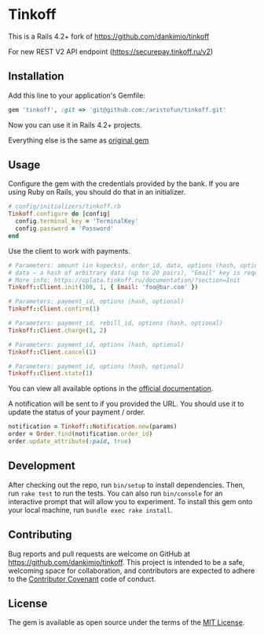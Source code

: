 # Tinkoff

This is a Rails 4.2+ fork of https://github.com/dankimio/tinkoff

For new REST V2 API endpoint (https://securepay.tinkoff.ru/v2)

## Installation

Add this line to your application's Gemfile:

```ruby
gem 'tinkoff', :git => 'git@github.com:/aristofun/tinkoff.git'
```

Now you can use it in Rails 4.2+ projects.

Everything else is the same as [original gem](https://github.com/dankimio/tinkoff)

## Usage

Configure the gem with the credentials provided by the bank. If you are using Ruby on Rails, you should do that in an initializer.

```ruby
# config/initializers/tinkoff.rb
Tinkoff.configure do |config|
  config.terminal_key = 'TerminalKey'
  config.password = 'Password'
end
```

Use the client to work with payments.

```ruby
# Parameters: amount (in kopecks), order_id, data, options (hash, optional)
# data — a hash of arbitrary data (up to 20 pairs), "Email" key is required
# More info: https://oplata.tinkoff.ru/documentation/?section=Init
Tinkoff::Client.init(100, 1, { Email: 'foo@bar.com' })

# Parameters: payment_id, options (hash, optional)
Tinkoff::Client.confirm(1)

# Parameters: payment_id, rebill_id, options (hash, optional)
Tinkoff::Client.charge(1, 2)

# Parameters: payment_id, options (hash, optional)
Tinkoff::Client.cancel(1)

# Parameters: payment_id, options (hash, optional)
Tinkoff::Client.state(1)
```

You can view all available options in the [official documentation](https://oplata.tinkoff.ru/documentation/?section=aboutMet).

A notification will be sent to if you provided the URL. You should use it to update the status of your payment / order.

```ruby
notification = Tinkoff::Notification.new(params)
order = Order.find(notification.order_id)
order.update_attribute(:paid, true)
```

## Development

After checking out the repo, run `bin/setup` to install dependencies. Then, run `rake test` to run the tests. You can also run `bin/console` for an interactive prompt that will allow you to experiment. To install this gem onto your local machine, run `bundle exec rake install`.

## Contributing

Bug reports and pull requests are welcome on GitHub at https://github.com/dankimio/tinkoff. This project is intended to be a safe, welcoming space for collaboration, and contributors are expected to adhere to the [Contributor Covenant](http://contributor-covenant.org) code of conduct.

## License

The gem is available as open source under the terms of the [MIT License](http://opensource.org/licenses/MIT).
